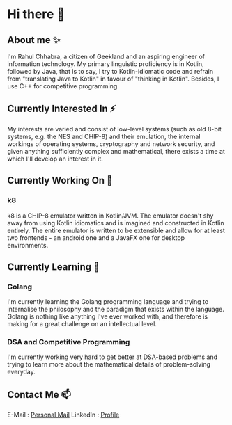 # Hi there 👋

<!--
**rahulc29/rahulc29** is a ✨ _special_ ✨ repository because its `README.md` (this file) appears on your GitHub profile.

Here are some ideas to get you started:

- 🔭 I’m currently working on ...
- 🌱 I’m currently learning ...
- 👯 I’m looking to collaborate on ...
- 🤔 I’m looking for help with ...
- 💬 Ask me about ...
- 📫 How to reach me: ...
- 😄 Pronouns: ...
- ⚡ Fun fact: ...
-->
## About me ✨
I'm Rahul Chhabra, a citizen of Geekland and an aspiring engineer of information technology.
My primary linguistic proficiency is in Kotlin, followed by Java, that is to say, I try to Kotlin-idiomatic code and refrain from "translating Java to Kotlin" in favour of "thinking in Kotlin". Besides, I use C++ for competitive programming.

## Currently Interested In ⚡
My interests are varied and consist of low-level systems (such as old 8-bit systems, e.g. the NES and CHIP-8) and their emulation, the internal workings of operating systems, cryptography and network security, and given anything sufficiently complex and mathematical, there exists a time at which I'll develop an interest in it.

## Currently Working On 🔭

### k8
k8 is a CHIP-8 emulator written in Kotlin/JVM. The emulator doesn't shy away from using Kotlin idiomatics and is imagined and constructed in Kotlin entirely. The entire emulator is written to be extensible and allow for at least two frontends - an android one and a JavaFX one for desktop environments. 

## Currently Learning 🌱

### Golang
I'm currently learning the Golang programming language and trying to internalise the philosophy and the paradigm that exists within the language. Golang is nothing like anything I've ever worked with, and therefore is making for a great challenge on an intellectual level.

### DSA and Competitive Programming
I'm currently working very hard to get better at DSA-based problems and trying to learn more about the mathematical details of problem-solving everyday.

## Contact Me 📫
E-Mail   : [Personal Mail](rahul29112002@gmail.com)
LinkedIn : [Profile](https://www.linkedin.com/in/rahul-chhabra-452a3317b/)
